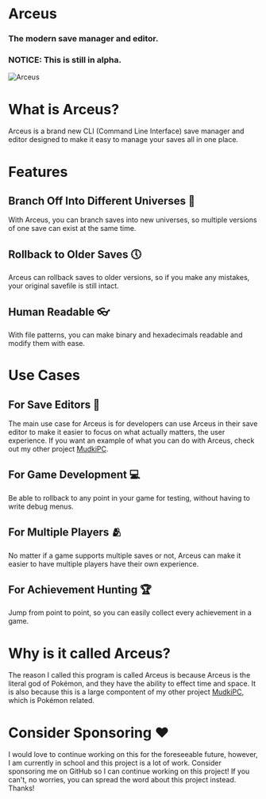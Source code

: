 # Arceus

### The modern save manager and editor.

### NOTICE: This is still in alpha.

![Arceus](https://archives.bulbagarden.net/media/upload/thumb/9/9e/0493Arceus.png/900px-0493Arceus.png)

# What is Arceus?

Arceus is a brand new CLI (Command Line Interface) save manager and editor designed to make it easy to manage your saves all in one place.

# Features

## Branch Off Into Different Universes 🌌

With Arceus, you can branch saves into new universes, so multiple versions of one save can exist at the same time.

## Rollback to Older Saves 🕔

Arceus can rollback saves to older versions, so if you make any mistakes, your original savefile is still intact.

## Human Readable 👓

With file patterns, you can make binary and hexadecimals readable and modify them with ease.

# Use Cases

## For Save Editors 📝

The main use case for Arceus is for developers can use Arceus in their save editor to make it easier to focus on what actually matters, the user experience. If you want an example of what you can do with Arceus, check out my other project [MudkiPC](https://github.com/Pokemon-Manager/MudkiPC).

## For Game Development 💻

Be able to rollback to any point in your game for testing, without having to write debug menus.

## For Multiple Players 🫂

No matter if a game supports multiple saves or not, Arceus can make it easier to have multiple players have their own experience.

## For Achievement Hunting 🏆

Jump from point to point, so you can easily collect every achievement in a game.

# Why is it called Arceus?

The reason I called this program is called Arceus is because Arceus is the literal god of Pokémon, and they have the ability to effect time and space. It is also because this is a large compontent of my other project [MudkiPC](https://github.com/Pokemon-Manager/MudkiPC), which is Pokémon related.

# Consider Sponsoring ❤️

I would love to continue working on this for the foreseeable future, however, I am currently in school and this project is a lot of work. Consider sponsoring me on GitHub so I can continue working on this project! If you can't, no worries, you can spread the word about this project instead. Thanks!
